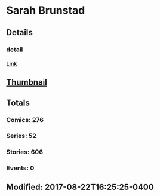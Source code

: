 # Sarah  Brunstad 
## Details
### detail
#### [Link](http://marvel.com/comics/creators/13200/sarah_brunstad?utm_campaign=apiRef&utm_source=225578a89fc76f3d20fbffda5d17a88d)
## [Thumbnail](http://i.annihil.us/u/prod/marvel/i/mg/b/40/image_not_available.jpg)
## Totals
### Comics: 276
### Series: 52
### Stories: 606
### Events: 0
## Modified: 2017-08-22T16:25:25-0400